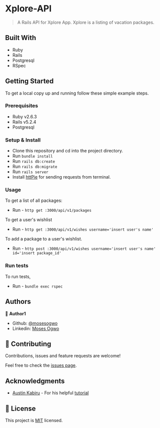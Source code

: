 # Xplore-API

> A Rails API for Xplore App. Xplore is a listing of vacation packages.

## Built With

- Ruby
- Rails
- Postgresql
- RSpec

## Getting Started

To get a local copy up and running follow these simple example steps.

### Prerequisites
 - Ruby v2.6.3
 - Rails v5.2.4
 - Postgresql

### Setup & Install
- Clone this repository and cd into the project directory.
- Run `bundle install`
- Run `rails db:create`
- Run `rails db:migrate`
- Run `rails server`
- Install [httPie](https://httpie.org/) for sending requests from terminal. 

### Usage
To get a list of all packages:
  - Run - `http get :3000/api/v1/packages`

To get a user's wishlist 
  - Run - `http get :3000/api/v1/wishes username='insert user's name'`

To add a package to a user's wishlist.
  - Run - `http post :3000/api/v1/wishes username='insert user's name' id='insert package_id'`

### Run tests
To run tests,

  - Run - `bundle exec rspec`

## Authors

👤 **Author1**

- Github: [@mosesogwo](https://github.com/mosesogwo/)
- Linkedin: [Moses Ogwo](https://www.linkedin.com/in/moses-ogwo-327168114/)


## 🤝 Contributing

Contributions, issues and feature requests are welcome!

Feel free to check the [issues page](issues/).


## Acknowledgments
- [Austin Kabiru](https://scotch.io/@austin) - For his helpful [tutorial](https://scotch.io/tutorials/build-a-restful-json-api-with-rails-5-part-one)

## 📝 License

This project is [MIT](http://www.tldrlegal.com/license/mit-license) licensed.

